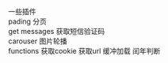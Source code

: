 一些插件<br/>
pading  分页 <br/>
get messages   获取短信验证码<br/>
carouser 图片轮播<br/>
functions   获取cookie 获取url  缓冲加载 闰年判断<br/>